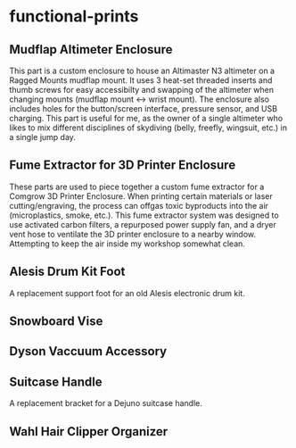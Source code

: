 # functional-prints

## Mudflap Altimeter Enclosure
This part is a custom enclosure to house an Altimaster N3 altimeter on a Ragged Mounts mudflap mount. It uses 3 heat-set threaded inserts and thumb screws for easy accessibilty and swapping of the altimeter when changing mounts (mudflap mount <-> wrist mount). The enclosure also includes holes for the button/screen interface, pressure sensor, and USB charging. This part is useful for me, as the owner of a single altimeter who likes to mix different disciplines of skydiving (belly, freefly, wingsuit, etc.) in a single jump day.

## Fume Extractor for 3D Printer Enclosure
These parts are used to piece together a custom fume extractor for a Comgrow 3D Printer Enclosure. When printing certain materials or laser cutting/engraving, the process can offgas toxic byproducts into the air (microplastics, smoke, etc.). This fume extractor system was designed to use activated carbon filters, a repurposed power supply fan, and a dryer vent hose to ventilate the 3D printer enclosure to a nearby window. Attempting to keep the air inside my workshop somewhat clean.

## Alesis Drum Kit Foot
A replacement support foot for an old Alesis electronic drum kit.

## Snowboard Vise


## Dyson Vaccuum Accessory


## Suitcase Handle
A replacement bracket for a Dejuno suitcase handle.

## Wahl Hair Clipper Organizer


